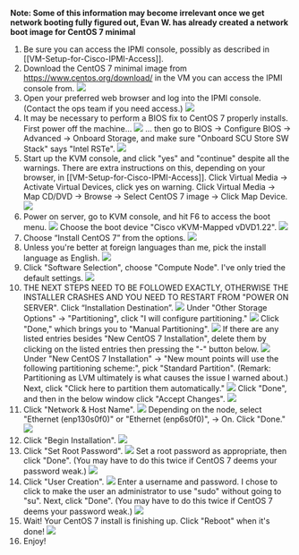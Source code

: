 **Note: Some of this information may become irrelevant once we get network booting fully figured out, Evan W. has already created a network boot image for CentOS 7 minimal**

1. Be sure you can access the IPMI console, possibly as described in [[VM-Setup-for-Cisco-IPMI-Access]].
2. Download the CentOS 7 minimal image from https://www.centos.org/download/ in the VM you can access the IPMI console from.
![](https://github.com/CCI-MOC/moc/blob/master/docs/images/install_centos7_min_hd_step2.png)
3. Open your preferred web browser and log into the IPMI console. (Contact the ops team if you need access.)
![](https://github.com/CCI-MOC/moc/blob/master/docs/images/install_centos7_min_hd_step3.png)
4. It may be necessary to perform a BIOS fix to CentOS 7 properly installs. First power off the machine...
![](https://github.com/CCI-MOC/moc/blob/master/docs/images/install_centos7_min_hd_step4a.png)
... then go to BIOS -> Configure BIOS -> Advanced -> Onboard Storage, and make sure "Onboard SCU Store SW Stack" says "Intel RSTe".
![](https://github.com/CCI-MOC/moc/blob/master/docs/images/install_centos7_min_hd_step4b.png)
5. Start up the KVM console, and click "yes" and "continue" despite all the warnings. There are extra instructions on this, depending on your browser, in [[VM-Setup-for-Cisco-IPMI-Access]]. 
Click Virtual Media -> Activate Virtual Devices, click yes on warning.
Click Virtual Media -> Map CD/DVD -> Browse -> Select CentOS 7 image -> Click Map Device.
![](https://github.com/CCI-MOC/moc/blob/master/docs/images/install_centos7_min_hd_step5a.png)
6. Power on server, go to KVM console, and hit F6 to access the boot menu.
![](https://github.com/CCI-MOC/moc/blob/master/docs/images/install_centos7_min_hd_step6a.png)
Choose the boot device "Cisco vKVM-Mapped vDVD1.22".
![](https://github.com/CCI-MOC/moc/blob/master/docs/images/install_centos7_min_hd_step6b.png)
7. Choose “Install CentOS 7” from the options. 
![](https://github.com/CCI-MOC/moc/blob/master/docs/images/install_centos7_min_hd_step7.png)
8. Unless you're better at foreign languages than me, pick the install language as English.
![](https://github.com/CCI-MOC/moc/blob/master/docs/images/install_centos7_min_hd_step8.png)
9. Click "Software Selection", choose "Compute Node". I've only tried the default settings. 
![](https://github.com/CCI-MOC/moc/blob/master/docs/images/install_centos7_min_hd_step9.png)
10. THE NEXT STEPS NEED TO BE FOLLOWED EXACTLY, OTHERWISE THE INSTALLER CRASHES AND YOU NEED TO RESTART FROM "POWER ON SERVER". Click “Installation Destination”.
![](https://github.com/CCI-MOC/moc/blob/master/docs/images/install_centos7_min_hd_step11a.png)
Under "Other Storage Options" -> "Partitioning", click "I will configure partitioning."
![](https://github.com/CCI-MOC/moc/blob/master/docs/images/install_centos7_min_hd_step11b.png)
Click "Done," which brings you to "Manual Partitioning".
![](https://github.com/CCI-MOC/moc/blob/master/docs/images/install_centos7_min_hd_step11c.png)
If there are any listed entries besides "New CentOS 7 Installation", delete them by clicking on the listed entries then pressing the "-" button below.
![](https://github.com/CCI-MOC/moc/blob/master/docs/images/install_centos7_min_hd_step11d.png)
Under "New CentOS 7 Installation" → "New mount points will use the following partitioning scheme:", pick "Standard Partition". (Remark: Partitioning as LVM ultimately is what causes the issue I warned about.) Next, click "Click here to partition them automatically."
![](https://github.com/CCI-MOC/moc/blob/master/docs/images/install_centos7_min_hd_step11e.png)
Click "Done", and then in the below window click "Accept Changes".
![](https://github.com/CCI-MOC/moc/blob/master/docs/images/install_centos7_min_hd_step11f.png)
11. Click "Network & Host Name".
![](https://github.com/CCI-MOC/moc/blob/master/docs/images/install_centos7_min_hd_step12.png)
Depending on the node, select "Ethernet (enp130s0f0)" or "Ethernet (enp6s0f0)", -> On. Click "Done."
![](https://github.com/CCI-MOC/moc/blob/master/docs/images/install_centos7_min_hd_step12b.png)
12. Click "Begin Installation".
![](https://github.com/CCI-MOC/moc/blob/master/docs/images/install_centos7_min_hd_step13.png)
13. Click "Set Root Password".
![](https://github.com/CCI-MOC/moc/blob/master/docs/images/install_centos7_min_hd_step14.png)
Set a root password as appropriate, then click "Done". (You may have to do this twice if CentOS 7 deems your password weak.)
![](https://github.com/CCI-MOC/moc/blob/master/docs/images/install_centos7_min_hd_step14b.png)
14. Click "User Creation".
![](https://github.com/CCI-MOC/moc/blob/master/docs/images/install_centos7_min_hd_step15a.png)
Enter a username and password. I chose to click to make the user an administrator to use "sudo" without going to "su". Next, click "Done". (You may have to do this twice if CentOS 7 deems your password weak.)
![](https://github.com/CCI-MOC/moc/blob/master/docs/images/install_centos7_min_hd_step15b.png)
15. Wait! Your CentOS 7 install is finishing up. Click "Reboot" when it's done!
![](https://github.com/CCI-MOC/moc/blob/master/docs/images/install_centos7_min_hd_step16.png)
16. Enjoy!